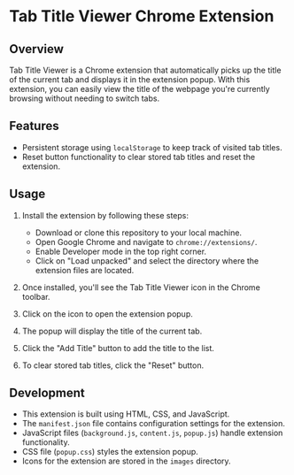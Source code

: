 # Tab Title Viewer Chrome Extension

## Overview
Tab Title Viewer is a Chrome extension that automatically picks up the title of the current tab and displays it in the extension popup. With this extension, you can easily view the title of the webpage you're currently browsing without needing to switch tabs.

## Features
- Persistent storage using `localStorage` to keep track of visited tab titles.
- Reset button functionality to clear stored tab titles and reset the extension.

## Usage
1. Install the extension by following these steps:
   - Download or clone this repository to your local machine.
   - Open Google Chrome and navigate to `chrome://extensions/`.
   - Enable Developer mode in the top right corner.
   - Click on "Load unpacked" and select the directory where the extension files are located.

2. Once installed, you'll see the Tab Title Viewer icon in the Chrome toolbar.
3. Click on the icon to open the extension popup.
4. The popup will display the title of the current tab.
5. Click the "Add Title" button to add the title to the list.
6. To clear stored tab titles, click the "Reset" button.

## Development
- This extension is built using HTML, CSS, and JavaScript.
- The `manifest.json` file contains configuration settings for the extension.
- JavaScript files (`background.js`, `content.js`, `popup.js`) handle extension functionality.
- CSS file (`popup.css`) styles the extension popup.
- Icons for the extension are stored in the `images` directory.
